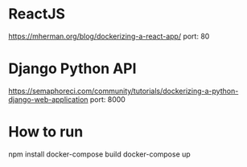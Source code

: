 # ReactJS
https://mherman.org/blog/dockerizing-a-react-app/
port: 80

# Django Python API
https://semaphoreci.com/community/tutorials/dockerizing-a-python-django-web-application
port: 8000

# How to run
npm install
docker-compose build
docker-compose  up
